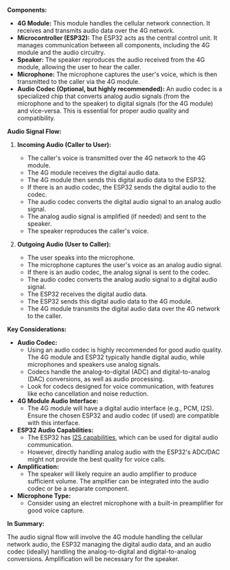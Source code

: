 **Components:**

* **4G Module:** This module handles the cellular network connection. It receives and transmits audio data over the 4G network.
* **Microcontroller (ESP32):** The ESP32 acts as the central control unit. It manages communication between all components, including the 4G module and the audio circuitry.
* **Speaker:** The speaker reproduces the audio received from the 4G module, allowing the user to hear the caller.
* **Microphone:** The microphone captures the user's voice, which is then transmitted to the caller via the 4G module.
* **Audio Codec (Optional, but highly recommended):** An audio codec is a specialized chip that converts analog audio signals (from the microphone and to the speaker) to digital signals (for the 4G module) and vice-versa. This is essential for proper audio quality and compatibility.

**Audio Signal Flow:**

1.  **Incoming Audio (Caller to User):**
    * The caller's voice is transmitted over the 4G network to the 4G module.
    * The 4G module receives the digital audio data.
    * The 4G module then sends this digital audio data to the ESP32.
    * If there is an audio codec, the ESP32 sends the digital audio to the codec.
    * The audio codec converts the digital audio signal to an analog audio signal.
    * The analog audio signal is amplified (if needed) and sent to the speaker.
    * The speaker reproduces the caller's voice.

2.  **Outgoing Audio (User to Caller):**
    * The user speaks into the microphone.
    * The microphone captures the user's voice as an analog audio signal.
    * If there is an audio codec, the analog signal is sent to the codec.
    * The audio codec converts the analog audio signal to a digital audio signal.
    * The ESP32 receives the digital audio data.
    * The ESP32 sends this digital audio data to the 4G module.
    * The 4G module transmits the digital audio data over the 4G network to the caller.

**Key Considerations:**

* **Audio Codec:**
    * Using an audio codec is highly recommended for good audio quality. The 4G module and ESP32 typically handle digital audio, while microphones and speakers use analog signals.
    * Codecs handle the analog-to-digital (ADC) and digital-to-analog (DAC) conversions, as well as audio processing.
    * Look for codecs designed for voice communication, with features like echo cancellation and noise reduction.
* **4G Module Audio Interface:**
    * The 4G module will have a digital audio interface (e.g., PCM, I2S). Ensure the chosen ESP32 and audio codec (if used) are compatible with this interface.
* **ESP32 Audio Capabilities:**
    * The ESP32 has [I2S capabilities](https://docs.espressif.com/projects/esp-idf/en/stable/esp32/api-reference/peripherals/i2s.html#:~:text=ESP32%20contains%20two%20I2S%20peripheral,data%20via%20the%20I2S%20driver.), which can be used for digital audio communication.
    * However, directly handling analog audio with the ESP32's ADC/DAC might not provide the best quality for voice calls.
* **Amplification:**
    * The speaker will likely require an audio amplifier to produce sufficient volume. The amplifier can be integrated into the audio codec or be a separate component.
* **Microphone Type:**
    * Consider using an electret microphone with a built-in preamplifier for good voice capture.

**In Summary:**

The audio signal flow will involve the 4G module handling the cellular network audio, the ESP32 managing the digital audio data, and an audio codec (ideally) handling the analog-to-digital and digital-to-analog conversions. Amplification will be necessary for the speaker.
